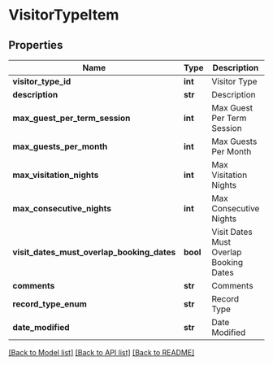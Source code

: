 # VisitorTypeItem

## Properties
Name | Type | Description | Notes
------------ | ------------- | ------------- | -------------
**visitor_type_id** | **int** | Visitor Type | [optional] 
**description** | **str** | Description | [optional] 
**max_guest_per_term_session** | **int** | Max Guest Per Term Session | [optional] 
**max_guests_per_month** | **int** | Max Guests Per Month | [optional] 
**max_visitation_nights** | **int** | Max Visitation Nights | [optional] 
**max_consecutive_nights** | **int** | Max Consecutive Nights | [optional] 
**visit_dates_must_overlap_booking_dates** | **bool** | Visit Dates Must Overlap Booking Dates | [optional] 
**comments** | **str** | Comments | [optional] 
**record_type_enum** | **str** | Record Type | [optional] 
**date_modified** | **str** | Date Modified | [optional] 

[[Back to Model list]](../README.md#documentation-for-models) [[Back to API list]](../README.md#documentation-for-api-endpoints) [[Back to README]](../README.md)


